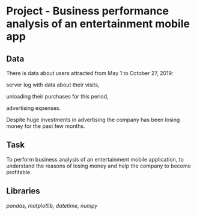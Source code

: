 # Project - Business performance analysis of an entertainment mobile app


## Data

There is data about users attracted from May 1 to October 27, 2019:

server log with data about their visits,

unloading their purchases for this period,

advertising expenses.

Despite huge investments in advertising the company has been losing money for the past few months.

## Task

To perform business analysis of an entertainment mobile application, to understand the reasons of losing money and help the company to become profitable.

## Libraries
*pandas, matplotlib, datetime, numpy*

